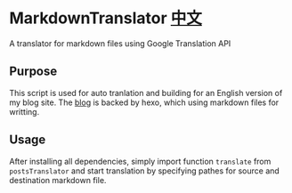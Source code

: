 # MarkdownTranslator [中文](README-zh-CN.md)
A translator for markdown files using Google Translation API
## Purpose 
This script is used for auto tranlation and building for an English version of my blog site. The [blog](randomnamer.github.io/StaticBlog) is backed by hexo, which using markdown files for writting. 
## Usage
After installing all dependencies, simply import function `translate` from `postsTranslator` and start translation by specifying pathes for source and destination markdown file.
